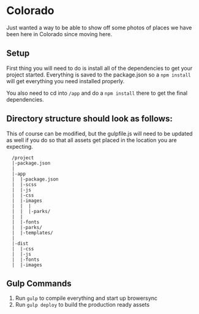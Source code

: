 # Colorado 
Just wanted a way to be able to show off some photos of places we have been here in Colorado since moving here.

## Setup
First thing you will need to do is install all of the dependencies to get your project started. Everything is saved to the package.json so a `npm install` will get everything you need installed properly.

You also need to cd into `/app` and do a `npm install` there to get the final dependencies.

## Directory structure should look as follows:
This of course can be modified, but the gulpfile.js will need to be updated as well if you do so that all assets get placed in the location you are expecting.

```
  /project
  |-package.json
  |
  |-app
  |  |-package.json
  |  |-scss
  |  |-js
  |  |-css
  |  |-images
  |  |  |
  |  |  |-parks/
  |  |  
  |  |-fonts
  |  |-parks/
  |  |-templates/
  |
  |-dist
  |  |-css
  |  |-js
  |  |-fonts
  |  |-images
```

## Gulp Commands
1. Run `gulp` to compile everything and start up browersync
2. Run `gulp deploy` to build the production ready assets
